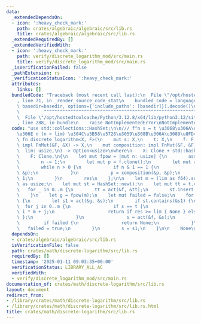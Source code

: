 ```yaml
---
data:
  _extendedDependsOn:
  - icon: ':heavy_check_mark:'
    path: crates/algebraic/algebraic/src/lib.rs
    title: crates/algebraic/algebraic/src/lib.rs
  _extendedRequiredBy: []
  _extendedVerifiedWith:
  - icon: ':heavy_check_mark:'
    path: verify/discrete_logarithm_mod/src/main.rs
    title: verify/discrete_logarithm_mod/src/main.rs
  _isVerificationFailed: false
  _pathExtension: rs
  _verificationStatusIcon: ':heavy_check_mark:'
  attributes:
    links: []
  bundledCode: "Traceback (most recent call last):\n  File \"/opt/hostedtoolcache/Python/3.12.8/x64/lib/python3.12/site-packages/onlinejudge_verify/documentation/build.py\"\
    , line 71, in _render_source_code_stat\n    bundled_code = language.bundle(stat.path,\
    \ basedir=basedir, options={'include_paths': [basedir]}).decode()\n          \
    \         ^^^^^^^^^^^^^^^^^^^^^^^^^^^^^^^^^^^^^^^^^^^^^^^^^^^^^^^^^^^^^^^^^^^^^^^^^^^^^^^^^\n\
    \  File \"/opt/hostedtoolcache/Python/3.12.8/x64/lib/python3.12/site-packages/onlinejudge_verify/languages/rust.py\"\
    , line 288, in bundle\n    raise NotImplementedError\nNotImplementedError\n"
  code: "use std::collections::HashSet;\n\n/// f^n s = t \u3068\u306A\u308B\u6700\u521D\
    \u306E n (n < lim) \u304C\u5B58\u5728\u3059\u308B\u306A\u3089\u8FD4\u3059\npub\
    \ fn discrete_logarithm<X, F>(\n    mut s: X,\n    t: X,\n    f: F,\n    mut act:\
    \ impl FnMut(&F, &X) -> X,\n    mut composition: impl FnMut(&F, &F) -> F,\n  \
    \  lim: usize,\n) -> Option<usize>\nwhere\n    X: Clone + std::hash::Hash + Eq,\n\
    \    F: Clone,\n{\n    let mut fpow = |mut n: usize| {\n        assert!(n > 0);\n\
    \        n -= 1;\n        let mut p = f.clone();\n        let mut res = f.clone();\n\
    \        while n > 0 {\n            if n & 1 == 1 {\n                res = composition(&res,\
    \ &p);\n            }\n            p = composition(&p, &p);\n            n >>=\
    \ 1;\n        }\n        res\n    };\n\n    let m = (lim as f64).sqrt().ceil()\
    \ as usize;\n    let mut st = HashSet::new();\n    let mut tt = t.clone();\n \
    \   for _ in 0..m {\n        tt = act(&f, &tt);\n        st.insert(tt.clone());\n\
    \    }\n    let g = fpow(m);\n    let mut failed = false;\n    for i in 0..=m\
    \ {\n        let s1 = act(&g, &s);\n        if st.contains(&s1) {\n          \
    \  for j in 0..m {\n                if s == t {\n                    let res =\
    \ i * m + j;\n                    return if res >= lim { None } else { Some(res)\
    \ };\n                }\n                s = act(&f, &s);\n            }\n   \
    \         if failed {\n                return None;\n            }\n         \
    \   failed = true;\n        }\n        s = s1;\n    }\n\n    None\n}\n"
  dependsOn:
  - crates/algebraic/algebraic/src/lib.rs
  isVerificationFile: false
  path: crates/math/discrete-logarithm/src/lib.rs
  requiredBy: []
  timestamp: '2025-01-11 09:03:35+00:00'
  verificationStatus: LIBRARY_ALL_AC
  verifiedWith:
  - verify/discrete_logarithm_mod/src/main.rs
documentation_of: crates/math/discrete-logarithm/src/lib.rs
layout: document
redirect_from:
- /library/crates/math/discrete-logarithm/src/lib.rs
- /library/crates/math/discrete-logarithm/src/lib.rs.html
title: crates/math/discrete-logarithm/src/lib.rs
---
```

